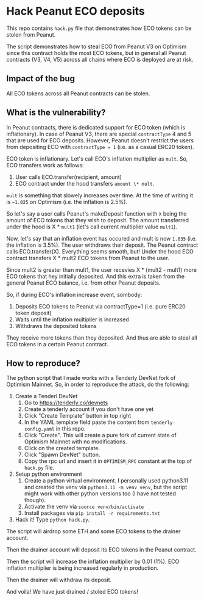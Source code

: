 # Hack Peanut ECO deposits

This repo contains `hack.py` file that demonstrates how ECO tokens can be stolen from Peanut.

The script demonstrates how to steal ECO from Peanut V3 on Optimism since this contract holds the most ECO tokens, but in general all Peanut contracts (V3, V4, V5) across all chains where ECO is deployed are at risk.

## Impact of the bug

All ECO tokens across all Peanut contracts can be stolen.

## What is the vulnerability?

In Peanut contracts, there is dedicated support for ECO token (which is inflationary). In case of Peanut V3, there are special `contractType` 4 and 5 that are used for ECO deposits. However, Peanut doesn't restrict the users from depositing ECO with `contractType = 1` (i.e. as a casual ERC20 token).

ECO token is inflationary. Let's call ECO's inflation multiplier as `mult`. So, ECO transfers work as follows:

1. User calls ECO.transfer(recipient, amount)
2. ECO contract under the hood transfers `amount \* mult`.

`mult` is something that slowely increases over time. At the time of writing it is `~1.025` on Optimism (i.e. the inflation is 2.5%).

So let's say a user calls Peanut's makeDeposit function with `X` being the amount of ECO tokens that they wish to deposit. The amount transferred under the hood is X \* `mult1` (let's call current multiplier value `mult1`).

Now, let's say that an inflation event has occured and mult is now `1.035` (i.e. the inflation is 3.5%). The user withdraws their deposit. The Peanut contract calls ECO.transfer(X). Everything seems smooth, but! Under the hood ECO contract transfers X \* mult2 ECO tokens from Peanut to the user.

Since mult2 is greater than mult1, the user recevies X \* (mult2 - mult1) more ECO tokens that hey initially deposited. And this extra is taken from the general Peanut ECO balance, i.e. from other Peanut deposits.

So, if during ECO's inflation increase event, sombody:

1. Deposits ECO tokens to Peanut via contractType=1 (i.e. pure ERC20 token deposit)
2. Waits until the inflation multiplier is increased
3. Withdraws the deposited tokens

They receive more tokens than they deposited. And thus are able to steal all ECO tokens in a certain Peanut contract.

## How to reproduce?

The python script that I made works with a Tenderly DevNet fork of Optimism Mainnet. So, in order to reproduce the attack, do the following:

1. Create a Tenderl DevNet
   1. Go to https://tenderly.co/devnets
   2. Create a tenderly account if you don't have one yet
   3. Click "Create Template" button in top right
   4. In the YAML template field paste the content from `tenderly-config.yaml` in this repo.
   5. Click "Create". This will create a pure fork of current state of Optimism Mainnet with no modifications.
   6. Click on the created template.
   7. Click "Spawn DevNet" button.
   8. Copy the rpc url and insert it in `OPTIMISM_RPC` constant at the top of `hack.py` file.
2. Setup python environment
   1. Create a python virtual environment. I personally used python3.11 and created the venv via `python3.11 -m venv venv`, but the script might work with other python versions too (I have not tested though).
   2. Activate the venv via `source venv/bin/activate`
   3. Install packages via `pip install -r requirements.txt`
3. Hack it! Type `python hack.py`.

The script will airdrop some ETH and some ECO tokens to the drainer account.

Then the drainer account will deposit its ECO tokens in the Peanut contract.

Then the script will increase the inflation multiplier by 0.01 (1%). ECO inflation multiplier is being increased regularly in production.

Then the drainer will withdraw its deposit.

And voila! We have just drained / stoled ECO tokens!
